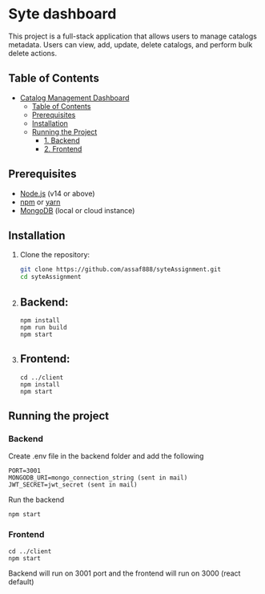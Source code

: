 # Syte dashboard

This project is a full-stack application that allows users to manage catalogs metadata.
Users can view, add, update, delete catalogs, and perform bulk delete actions.

## Table of Contents

- [Catalog Management Dashboard](#catalog-management-dashboard)
  - [Table of Contents](#table-of-contents)
  - [Prerequisites](#prerequisites)
  - [Installation](#installation)
  - [Running the Project](#running-the-project)
    - [1. Backend](#backend)
    - [2. Frontend](#frontend)

## Prerequisites

- [Node.js](https://nodejs.org/) (v14 or above)
- [npm](https://www.npmjs.com/get-npm) or [yarn](https://yarnpkg.com/)
- [MongoDB](https://www.mongodb.com/) (local or cloud instance)

## Installation
1. Clone the repository:

   ```bash
   git clone https://github.com/assaf888/syteAssignment.git
   cd syteAssignment
   ```


2. ## Backend:

   ```cd server
   npm install
   npm run build
   npm start
   ```

3. ## Frontend:

   ```
   cd ../client
   npm install
   npm start
   ```

## Running the project
### Backend
Create .env file in the backend folder and add the following
```
PORT=3001
MONGODB_URI=mongo_connection_string (sent in mail)
JWT_SECRET=jwt_secret (sent in mail)
```

Run the backend
```
npm start
```
### Frontend
```
cd ../client
npm start
```


Backend will run on 3001 port and the frontend will run on 3000 (react default)
